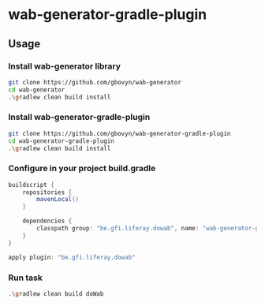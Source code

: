 # wab-generator-gradle-plugin

## Usage

### Install wab-generator library

```sh
git clone https://github.com/gbovyn/wab-generator
cd wab-generator
.\gradlew clean build install
```

### Install wab-generator-gradle-plugin

```sh
git clone https://github.com/gbovyn/wab-generator-gradle-plugin
cd wab-generator-gradle-plugin
.\gradlew clean build install
```

### Configure in your project build.gradle

```groovy
buildscript {
	repositories {
		mavenLocal()
	}

	dependencies {
		classpath group: "be.gfi.liferay.dowab", name: "wab-generator-gradle-plugin", version: "1.0-SNAPSHOT"
	}
}

apply plugin: "be.gfi.liferay.dowab"
```

### Run task

```sh
.\gradlew clean build doWab
```
